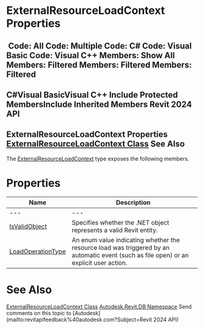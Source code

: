 # ExternalResourceLoadContext Properties

﻿
 Code: All Code: Multiple Code: C# Code: Visual Basic Code: Visual C++  Members: Show All Members: Filtered Members: Filtered Members: Filtered   
---  
C#Visual BasicVisual C++
Include Protected MembersInclude Inherited Members
Revit 2024 API  
---  
ExternalResourceLoadContext Properties  
[ExternalResourceLoadContext Class](225225cb-6161-4681-34f9-1da4a6d50856.md "ExternalResourceLoadContext Class") See Also  
---  
The [ExternalResourceLoadContext](225225cb-6161-4681-34f9-1da4a6d50856.md "ExternalResourceLoadContext Class") type exposes the following members.
# Properties
| Name | Description |
| --- | --- |
| --- | --- | --- |
| [IsValidObject](fe2462b8-491d-16d4-0347-bd1b1b4cd0e6.md "IsValidObject Property") | Specifies whether the .NET object represents a valid Revit entity. |
| [LoadOperationType](3622d2ec-b75c-d6dc-e52e-2a94b5dc891c.md "LoadOperationType Property") | An enum value indicating whether the resource load was triggered by an automatic event (such as file open) or an explicit user action. |

# See Also
[ExternalResourceLoadContext Class](225225cb-6161-4681-34f9-1da4a6d50856.md "ExternalResourceLoadContext Class")
[Autodesk.Revit.DB Namespace](87546ba7-461b-c646-cbb1-2cb8f5bff8b2.md "Autodesk.Revit.DB Namespace")
Send comments on this topic to [Autodesk](mailto:revitapifeedback%40autodesk.com?Subject=Revit 2024 API)
